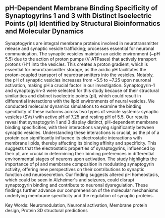 ## pH-Dependent Membrane Binding Specificity of Synaptogyrins 1 and 3 with Distinct Isoelectric Points (pI) Identified by Structural Bioinformatics and Molecular Dynamics

Synaptogyrins are integral membrane proteins involved in neurotransmitter release and synaptic vesicle trafficking; processes essential for neuronal communication. The synaptic vesicles maintain an acidic environment (~pH 5.5) due to the action of proton pumps (V-ATPases) that actively transport protons (H⁺) into the vesicles. This creates a proton gradient, which is essential for neurotransmitter storage, as the acidic pH facilitates the proton-coupled transport of neurotransmitters into the vesicles. Notably, the pH of synaptic vesicles increases from ~5.5 to ~7.25 upon neuronal activation, making pH a crucial factor in our investigation. Synaptogyrin-1 and synaptogyrin-3 were selected for this study because of their structural similarities and distinct isoelectric points (pI), which could result in differential interactions with the lipid environments of neural vesicles. We conducted molecular dynamics simulations to examine the binding specificity of these isoforms across two types of vesicle systems: synaptic vesicles (SVs) with active pH of 7.25 and resting pH of 5.5. Our results reveal that synaptogyrin 1 and 3 display distinct, pH-dependent membrane binding specificities, with their interactions varying significantly between synaptic vesicles. Understanding these interactions is crucial, as the pI of a protein can significantly influence its electrostatic interactions with membrane lipids, thereby affecting its binding affinity and specificity. This suggests that the electrostatic properties of synaptogyrins, influenced by their pI, are crucial in determining their binding preferences in differential environmental stages of neurons upon activation. The study highlights the importance of pI and membrane composition in modulating synaptogyrin activity, offering new perspectives on their contributions to synaptic function and neurosecretion. Our finding suggests altered pH homeostasis, which could be seen in Alzheimer's and seizures, could disrupt synaptogyrin binding and contribute to neuronal dysregulation. These findings further advance our comprehension of the molecular mechanisms underlying membrane specificity and the regulation of synaptic proteins.

Key Words: Neuromodulation, Neuronal activation, Membrane protein design, Protein 3D structural predictions
